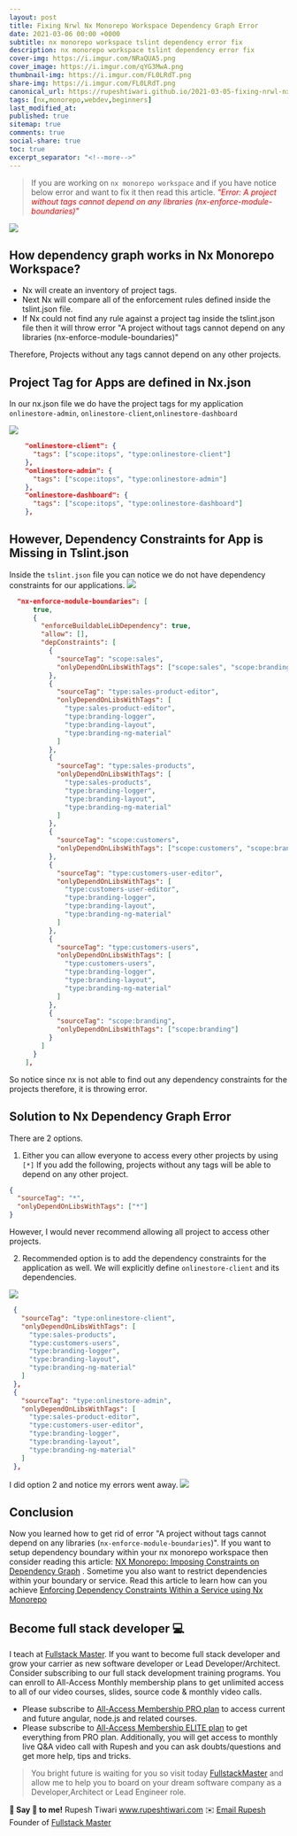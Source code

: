 ```yaml
---
layout: post
title: Fixing Nrwl Nx Monorepo Workspace Dependency Graph Error
date: 2021-03-06 00:00 +0000
subtitle: nx monorepo workspace tslint dependency error fix
description: nx monorepo workspace tslint dependency error fix
cover-img: https://i.imgur.com/NRaQUA5.png
cover_image: https://i.imgur.com/qYG3MwA.png
thumbnail-img: https://i.imgur.com/FL0LRdT.png
share-img: https://i.imgur.com/FL0LRdT.png
canonical_url: https://rupeshtiwari.github.io/2021-03-05-fixing-nrwl-nx-monorepo-dependency-graph-error/
tags: [nx,monorepo,webdev,beginners]
last_modified_at:
published: true
sitemap: true
comments: true
social-share: true
toc: true
excerpt_separator: "<!--more-->"
---
```


> If you are working on `nx monorepo workspace` and if you have notice below error and want to fix it then read this article.
> <span style="color:red;">_"Error: A project without tags cannot depend on any libraries (nx-enforce-module-boundaries)"_</span>


![](https://i.imgur.com/beHSv09.png)



## How dependency graph works in Nx Monorepo Workspace?

- Nx will create an inventory of project tags. 
- Next Nx will compare all of the enforcement rules defined inside the tslint.json file. 
- If Nx could not find any rule against a project tag inside the tslint.json file then it will throw error "A project without tags cannot depend on any libraries (nx-enforce-module-boundaries)"

Therefore, Projects without any tags cannot depend on any other projects. 

## Project Tag for Apps are defined in Nx.json

In our nx.json file we do have the project tags for my application `onlinestore-admin`, `onlinestore-client`,`onlinestore-dashboard`
 
![](https://i.imgur.com/EaXyAVW.png)

``` json
    "onlinestore-client": {
      "tags": ["scope:itops", "type:onlinestore-client"]
    },
    "onlinestore-admin": {
      "tags": ["scope:itops", "type:onlinestore-admin"]
    },
    "onlinestore-dashboard": {
      "tags": ["scope:itops", "type:onlinestore-dashboard"]
    },
```



## However, Dependency Constraints for App is Missing in Tslint.json

Inside the `tslint.json` file you can notice we do not have dependency constraints for our applications. 
![](https://i.imgur.com/6gveNgH.png)

```json
  "nx-enforce-module-boundaries": [
      true,
      {
        "enforceBuildableLibDependency": true,
        "allow": [],
        "depConstraints": [
          {
            "sourceTag": "scope:sales",
            "onlyDependOnLibsWithTags": ["scope:sales", "scope:branding"]
          },
          {
            "sourceTag": "type:sales-product-editor",
            "onlyDependOnLibsWithTags": [
              "type:sales-product-editor",
              "type:branding-logger",
              "type:branding-layout",
              "type:branding-ng-material"
            ]
          },
          {
            "sourceTag": "type:sales-products",
            "onlyDependOnLibsWithTags": [
              "type:sales-products",
              "type:branding-logger",
              "type:branding-layout",
              "type:branding-ng-material"
            ]
          },
          {
            "sourceTag": "scope:customers",
            "onlyDependOnLibsWithTags": ["scope:customers", "scope:branding"]
          },
          {
            "sourceTag": "type:customers-user-editor",
            "onlyDependOnLibsWithTags": [
              "type:customers-user-editor",
              "type:branding-logger",
              "type:branding-layout",
              "type:branding-ng-material"
            ]
          },
          {
            "sourceTag": "type:customers-users",
            "onlyDependOnLibsWithTags": [
              "type:customers-users",
              "type:branding-logger",
              "type:branding-layout",
              "type:branding-ng-material"
            ]
          },
          {
            "sourceTag": "scope:branding",
            "onlyDependOnLibsWithTags": ["scope:branding"]
          }
        ]
      }
    ],
```

So notice since nx is not able to find out any dependency constraints for the projects therefore, it is throwing error. 

## Solution to Nx Dependency Graph Error

There are 2 options. 

1. Either you can allow everyone to access every other projects by using `[*]`
If you add the following, projects without any tags will be able to depend on any other project.

```json
{
  "sourceTag": "*",
  "onlyDependOnLibsWithTags": ["*"]
}
```

However, I would never recommend allowing all project to access other projects.

2. Recommended option is to add the dependency constraints for the application as well. We will explicitly define `onlinestore-client` and its dependencies. 

![](https://i.imgur.com/Asl9W4z.png)

```json
 {
   "sourceTag": "type:onlinestore-client",
   "onlyDependOnLibsWithTags": [
     "type:sales-products",
     "type:customers-users",
     "type:branding-logger",
     "type:branding-layout",
     "type:branding-ng-material"
   ]
 },
 {
   "sourceTag": "type:onlinestore-admin",
   "onlyDependOnLibsWithTags": [
     "type:sales-product-editor",
     "type:customers-user-editor",
     "type:branding-logger",
     "type:branding-layout",
     "type:branding-ng-material"
   ]
 },

```

I did option 2 and notice my errors went away. 
![](https://i.imgur.com/OaPHQyy.png)


## Conclusion 

Now you learned how to get rid of error "A project without tags cannot depend on any libraries (`nx-enforce-module-boundaries`)". If you want to setup dependency boundary within your nx monorepo workspace then consider reading this article: [NX Monorepo: Imposing Constraints on Dependency Graph](https://fullstackmaster.net/detail/blog/9 ) . Sometime you also want to restrict dependencies within your boundary or service. Read this article to learn how can you achieve [Enforcing Dependency Constraints Within a Service using Nx Monorepo](https://fullstackmaster.net/detail/blog/10)

## Become full stack developer 💻

I teach at [Fullstack Master](https://www.fullstackmaster.net).  If you want to become full stack developer and grow your carrier as new software developer or Lead Developer/Architect. Consider subscribing to our full stack development training programs. You can enroll to All-Access Monthly membership plans to get unlimited access to all of our video courses, slides, source code & monthly video calls.

- Please subscribe to [All-Access Membership PRO plan](https://www.fullstackmaster.net/pro) to access current and future angular, node.js and related courses.
- Please subscribe to [All-Access Membership ELITE plan](https://www.fullstackmaster.net/elite) to get everything from PRO plan. Additionally, you will get access to monthly live Q&A video call with Rupesh and you can ask doubts/questions and get more help, tips and tricks.

> You bright future is waiting for you so visit today [FullstackMaster](www.fullstackmaster.net) and allow me to help you to board on your dream software company as a Developer,Architect or Lead Engineer role.

**💖 Say 👋 to me!**
Rupesh Tiwari
<a href="https://www.rupeshtiwari.com"> www.rupeshtiwari.com</a> 
✉️ <a href="mailto:fullstackmaster1@gmail.com?subject=Hi"> Email Rupesh</a>
Founder of <a href="https://www.fullstackmaster.net"> Fullstack Master</a>